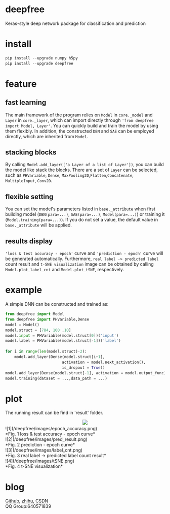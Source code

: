 # deepfree
Keras-style deep network package for classification and prediction
# install
``` python 
pip install --upgrade numpy h5py
pip install --upgrade deepfree
```
# feature
## fast learning
The main framework of the program relies on `Model` in `core._model` and ``Layer`` in ``core._layer``, which can import directly through ``'from deepfree import Model, Layer'``. You can quickly build and train the model by using them flexibly. In addition, the constructed ``DBN`` and ``SAE`` can be employed directly, which are inherited from ``Model``.
## stacking blocks
By calling ``Model.add_layer(['a Layer of a list of Layer'])``, you can build the model like stack the blocks. There are a set of ``Layer`` can be selected, such as ``PHVariable``, ``Dense``, ``MaxPooling2D``,``Flatten``,``Concatenate``, ``MultipleInput``, ``Conv2D``.
## flexible setting
You can set the model's parameters listed in ``base._attribute`` when first building model (``DBN(para=...)``, ``SAE(para=...)``, ``Model(para=...)``) or training it (``Model.training(para=...)``). If you do not set a value, the default value in ``base._attribute`` will be applied.
## results display
``'loss & test accuracy - epoch'`` curve and ``'prediction - epoch'`` curve will be generated automatically. Furthermore, ``real label -> predicted label`` count result and ``t-SNE visualization`` image can be obtained by calling ``Model.plot_label_cnt`` and ``Model.plot_tSNE``, respectively.
# example
A simple DNN can be constructed and trained as:
```python
from deepfree import Model
from deepfree import PHVariable,Dense
model = Model()
model.struct = [784, 100 ,10]
model.input = PHVariable(model.struct[0])('input')
model.label = PHVariable(model.struct[-1])('label')
        
for i in range(len(model.struct)-2):
    model.add_layer(Dense(model.struct[i+1], 
                         activation = model.next_activation(), 
                         is_dropout = True))
model.add_layer(Dense(model.struct[-1], activation = model.output_func))
model.training(dataset = ...,data_path = ...)
```
# plot
The running result can be find in 'result' folder.</br>
<div align=center><img width="450" src="https://github.com/fuzimaoxinan/deepfree/blob/master/deepfree/images/epoch_accuracy.png?raw=true"/></div>
![1](/deepfree/images/epoch_accuracy.png)</br>
*Fig. 1 loss & test accuracy - epoch curve* </br>
![2](/deepfree/images/pred_result.png)</br>
*Fig. 2 prediction - epoch curve* </br>
![3](/deepfree/images/label_cnt.png)</br>
*Fig. 3 real label -> predicted label count result* </br>
![4](/deepfree/images/tSNE.png)</br>
*Fig. 4 t-SNE visualization* </br>

# blog
[Github](https://github.com/fuzimaoxinan/deepfree),
[zhihu](https://www.zhihu.com/people/fu-zi-36-41/posts),
[CSDN](https://blog.csdn.net/fuzimango/article/list/)</br>
QQ Group:640571839 
